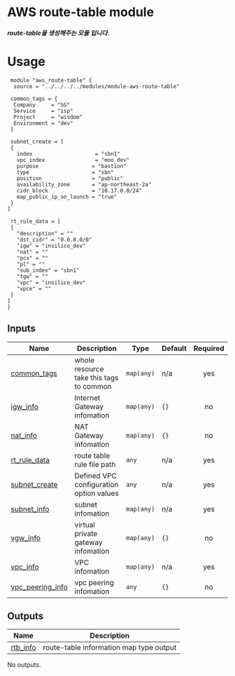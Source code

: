 <!-- BEGIN_TF_DOCS -->
 # AWS route-table module
 ##### route-table을 생성해주는 모듈 입니다.

 # Usage
 ```
  module "aws_route-table" {
   source = "../../../../modules/module-aws-route-table"

  common_tags = {
   Company     = "SG"
   Service     = "isp"
   Project     = "wisdom"
   Environment = "dev"
  }

  subnet_create = [
  {
    index                    = "sbn1"
    vpc_index                = "moo_dev"
    purpose                 = "bastion"
    type                    = "sbn"
    position                = "public"
    availability_zone       = "ap-northeast-2a"
    cidr_block              = "10.17.0.0/24"
    map_public_ip_on_launch = "true"
  }
 ]

  rt_rule_data = [
  {
    "description" = ""
    "dst_cidr" = "0.0.0.0/0"
    "igw" = "insilico_dev"
    "nat" = ""
    "pcx" = ""
    "pl" = ""
    "sub_index" = "sbn1"
    "tgw" = ""
    "vpc" = "insilico_dev"
    "vpce" = ""
  }
 ]
}
```

## Inputs

| Name | Description | Type | Default | Required |
|------|-------------|------|---------|:--------:|
| <a name="input_common_tags"></a> [common\_tags](#input\_common\_tags) | whole resource take this tags to common | `map(any)` | n/a | yes |
| <a name="input_igw_info"></a> [igw\_info](#input\_igw\_info) | Internet Gateway infomation | `map(any)` | `{}` | no |
| <a name="input_nat_info"></a> [nat\_info](#input\_nat\_info) | NAT Gateway infomation | `map(any)` | `{}` | no |
| <a name="input_rt_rule_data"></a> [rt\_rule\_data](#input\_rt\_rule\_data) | route table rule file path | `any` | n/a | yes |
| <a name="input_subnet_create"></a> [subnet\_create](#input\_subnet\_create) | Defined VPC configuration option values | `any` | n/a | yes |
| <a name="input_subnet_info"></a> [subnet\_info](#input\_subnet\_info) | subnet infomation | `map(any)` | n/a | yes |
| <a name="input_vgw_info"></a> [vgw\_info](#input\_vgw\_info) | virtual private gateway infomation | `map(any)` | `{}` | no |
| <a name="input_vpc_info"></a> [vpc\_info](#input\_vpc\_info) | VPC infomation | `map(any)` | n/a | yes |
| <a name="input_vpc_peering_info"></a> [vpc\_peering\_info](#input\_vpc\_peering\_info) | vpc peering infomation | `any` | `{}` | no |

## Outputs

| Name | Description |
|------|-------------|
| <a name="output_rtb_info"></a> [rtb\_info](#output\_rtb\_info) | route-table information map type output |
<!-- END_TF_DOCS -->
No outputs.
<!-- END_TF_DOCS -->